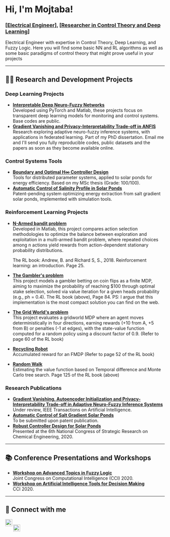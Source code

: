 # Hi, I'm Mojtaba!  
### [<a href="https://github.com/mojnouran">Electrical Engineer</a>], [<a href="https://www.linkedin.com/in/mojtaba-nourani/">Researcher in Control Theory and Deep Learning</a>]

Electrical Engineer with expertise in Control Theory, Deep Learning, and Fuzzy Logic. Here you will find some basic NN and RL algorithms as well as some basic paradigms of control theory that might prove useful in your projects

---

## 👨‍💻 Research and Development Projects

### Deep Learning Projects
- **[Interpretable Deep Neuro-Fuzzy Networks](https://google.com)**  
  Developed using PyTorch and Matlab, these projects focus on transparent deep learning models for monitoring and control systems. Base codes are public.
- **[Gradient Vanishing and Privacy-Interpretability Trade-off in ANFIS](https://google.com)**  
  Research exploring adaptive neuro-fuzzy inference systems, with applications in federated learning. Part of my PhD dissertation. Email me and I'll send you fully reproducible codes, public datasets and the papers as soon as they become available online.

### Control Systems Tools
- **[Boundary and Optimal H∞ Controller Design](https://google.com)**  
  Tools for distributed parameter systems, applied to solar ponds for energy efficiency. Based on my MSc thesis (Grade: 100/100).
- **[Automatic Control of Salinity Profile in Solar Ponds](https://google.com)**  
  Patent-pending system optimizing energy extraction from salt gradient solar ponds, implemented with simulation tools.
  
### Reinforcement Learning Projects
- **[N-Armed bandit problem](https://bitbucket.org/mojtaba-nourani/rl-n-arm-bandit/src/master/)**  
  Developed in Matlab, this project compares action selection methodologies to optimize the balance between exploration and exploitation in a multi-armed bandit problem, where repeated choices among n actions yield rewards from action-dependent stationary probability distributions.
  
  The RL book: Andrew, B. and Richard S, S., 2018. Reinforcement learning: an introduction. Page 25.
- **[The Gambler's problem](https://bitbucket.org/mojtaba-nourani/rl-gambler-problem/src/master/)**  
  This project models a gambler betting on coin flips as a finite MDP, aiming to maximize the probability of reaching $100 through optimal stake selection, solved via value iteration for a given heads probability (e.g., ph = 0.4). The RL book (above), Page 84. PS: I argue that this implementation is the most compact solution you can find on the web.
- **[The Grid World's problem](https://bitbucket.org/mojtaba-nourani/rl-deterministic-grid-world/src/master/)**  
This project evaluates a gridworld MDP where an agent moves deterministically in four directions, earning rewards (+10 from A, +5 from B) or penalties (-1 at edges), with the state-value function computed for a random policy using a discount factor of 0.9. (Refer to page 60 of the RL book)
- **[Recycling Robot](https://bitbucket.org/mojtaba-nourani/rl-recycling-robot/src/master/)**  
Accumulated reward for an FMDP (Refer to page 52 of the RL book)
- **[Random Walk](https://bitbucket.org/mojtaba-nourani/rl-random-walk/src/master/)**  
Estimating the value function based on Temporal difference and Monte Carlo tree search. Page 125 of the RL book (above)

### Research Publications
- **[Gradient Vanishing, Autoencoder Initialization and Privacy-Interpretability Trade-off in Adaptive Neuro-Fuzzy Inference Systems](https://google.com)**  
  Under review, IEEE Transactions on Artificial Intelligence.
- **[Automatic Control of Salt Gradient Solar Ponds](https://google.com)**  
  To be submitted upon patent publication.
- **[Robust Controller Design for Solar Ponds](https://google.com)**  
  Presented at the 6th National Congress of Strategic Research on Chemical Engineering, 2020.

---

## 📚 Conference Presentations and Workshops
- **[Workshop on Advanced Topics in Fuzzy Logic](https://github.com/mojnouran/Conf_Lectures)**  
  Joint Congress on Computational Intelligence (CCI) 2020.
- **[Workshop on Artificial Intelligence Tools for Decision Making](https://github.com/mojnouran/Conf_Lectures)**  
  CCI 2020.

---

## 🤳 Connect with me

[<img align="left" alt="Mojtaba Nourani | GitHub" width="22px" src="https://cdn.jsdelivr.net/npm/simple-icons@v3/icons/github.svg" />][github]  
[<img align="left" alt="Mojtaba Nourani | Email" width="22px" src="https://cdn.jsdelivr.net/npm/simple-icons@v3/icons/gmail.svg" />][email]

[github]: https://github.com/mojnouran  
[linkedin]: https://www.linkedin.com/in/mojtaba-nourani/  
[email]: mailto:nourani@ieee.org  
